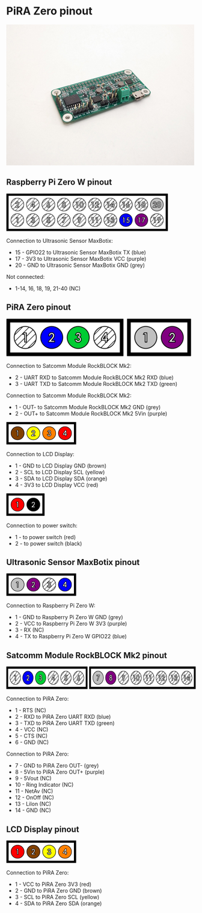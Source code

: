 # PiRA Zero pinout

<img src="/PiRA%20Zero%20pinout/pics/IMG_20171025_102748.jpg"  width="500px" height="375px">

## Raspberry Pi Zero W pinout

<img src="/PiRA%20Zero%20pinout/pics/Raspberry%20Pi%20Zero%20W%20pinout%202x10.png"  height="100px">

Connection to Ultrasonic Sensor MaxBotix:
 * 15 - GPIO22 to Ultrasonic Sensor MaxBotix TX (blue)
 * 17 - 3V3 to Ultrasonic Sensor MaxBotix VCC (purple)
 * 20 - GND to Ultrasonic Sensor MaxBotix GND (grey)

Not connected:
 * 1-14, 16, 18, 19, 21-40 (NC)

## PiRA Zero pinout

<img src="/PiRA%20Zero%20pinout/pics/PiRA%20pinout%201x4%20%2B%201x2.png"  height="100px">

Connection to Satcomm Module RockBLOCK Mk2:
 * 2 - UART RXD to Satcomm Module RockBLOCK Mk2 RXD (blue)
 * 3 - UART TXD to Satcomm Module RockBLOCK Mk2 TXD (green)

Connection to Satcomm Module RockBLOCK Mk2:
 * 1 - OUT- to Satcomm Module RockBLOCK Mk2 GND (grey)
 * 2 - OUT+ to Satcomm Module RockBLOCK Mk2 5Vin (purple)

<img src="/PiRA%20Zero%20pinout/pics/PiRA%20pinout%201x4.png"  height="60px">

Connection to LCD Display:
 * 1 - GND to LCD Display GND (brown)
 * 2 - SCL to LCD Display SCL (yellow)
 * 3 - SDA to LCD Display SDA (orange)
 * 4 - 3V3 to LCD Display VCC (red)

<img src="/PiRA%20Zero%20pinout/pics/PiRA%20pinout%201x2.png"  height="60px">

Connection to power switch:
 * 1 - to power switch (red)
 * 2 - to power switch (black)

## Ultrasonic Sensor MaxBotix pinout

<img src="/PiRA%20Zero%20pinout/pics/Ultrasonic%20Sensor%20MaxBotix%20pinout%201x4.png"  height="60px">

Connection to Raspberry Pi Zero W:
 * 1 - GND to Raspberry Pi Zero W GND (grey)
 * 2 - VCC to Raspberry Pi Zero W 3V3 (purple)
 * 3 - RX (NC)
 * 4 - TX to Raspberry Pi Zero W GPIO22 (blue)
 
 ## Satcomm Module RockBLOCK Mk2 pinout

<img src="/PiRA%20Zero%20pinout/pics/Satcomm%20Module%20RockBLOCK%20Mk2%20pinout%201x6%20%2B%201x8.png"  height="60px">

Connection to PiRA Zero:
 * 1 - RTS (NC)
 * 2 - RXD to PiRA Zero UART RXD (blue)
 * 3 - TXD to PiRA Zero UART TXD (green)
 * 4 - VCC (NC)
 * 5 - CTS (NC)
 * 6 - GND (NC)

Connection to PiRA Zero:
 * 7 - GND to PiRA Zero OUT- (grey)
 * 8 - 5Vin to PiRA Zero OUT+ (purple)
 * 9 - 5Vout (NC)
 * 10 - Ring Indicator (NC)
 * 11 - NetAv (NC)
 * 12 - OnOff (NC)
 * 13 - LiIon (NC)
 * 14 - GND (NC)

 ## LCD Display pinout

<img src="/PiRA%20Zero%20pinout/pics/LCD%20Display%20pinout%201x4.png"  height="60px">

Connection to PiRA Zero:
 * 1 - VCC to PiRA Zero 3V3 (red)
 * 2 - GND to PiRA Zero GND (brown)
 * 3 - SCL to PiRA Zero SCL (yellow)
 * 4 - SDA to PiRA Zero SDA (orange)
